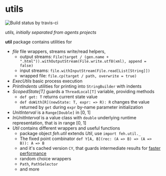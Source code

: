 utils
====

![Build status by travis-ci](https://travis-ci.org/fehu/util.svg)

*utils, initially separated from agents projects*

**util** package contains utilities for 

* *file*       file wrappers, streams write/read helpers,
    * output streams: `File(target / (gen.name + ".html")).withOutputStream(File.write.utf8(xml), append = false)`
    * input streams:  `file.withInputStream(File.read[List[String]])`
    * wrapped file: `file.cp(target / path, overwrite = true)`
* *ExecUtils*       basic process execution
* *PrintIndents*    utilities for printing into `StringBuilder` with indents
* *ScopedState[T]*  guards a `ThreadLocal[T]` variable, providing methods
    * `def get: T` returns current state value
    * `def doWith[R](newState: T, expr: => R): R` 
        changes the value returned by `get` during `expr` by-name parameter initialization  
* *UnitInterval*    is a `Range[Double]` in [0, 1]
* *InUnitInterval*  is a value class with `double` underlying runtime representation, that is in range [0, 1]
* *Util*            contains different wrappers and useful functions
    * package object *feh.util* extends *Util*, use `import feh.util._`
    * The fixed point combinator `def Y[A, B](rec: (A => B) => (A => B)): A => B`
    * and it's cached version `CY`, that guards intermediate results for [faster performance](https://gist.github.com/fehu/7615890) 
    * random choice wrappers
    * `Path`, `PathSelector`
    * and more
